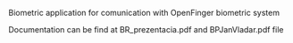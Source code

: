 Biometric application for comunication with OpenFinger biometric system

Documentation can be find at BR_prezentacia.pdf and BPJanVladar.pdf file

